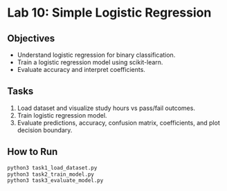 # Lab 10: Simple Logistic Regression

## Objectives
- Understand logistic regression for binary classification.
- Train a logistic regression model using scikit-learn.
- Evaluate accuracy and interpret coefficients.

## Tasks
1. Load dataset and visualize study hours vs pass/fail outcomes.
2. Train logistic regression model.
3. Evaluate predictions, accuracy, confusion matrix, coefficients, and plot decision boundary.

## How to Run
```bash
python3 task1_load_dataset.py
python3 task2_train_model.py
python3 task3_evaluate_model.py
```
